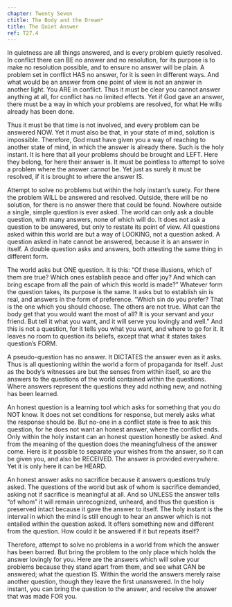 ```yaml
---
chapter: Twenty Seven
ctitle: The Body and the Dream*
title: The Quiet Answer
ref: T27.4
---
```


In quietness are all things answered, and is every problem quietly
resolved. In conflict there can BE no answer and no resolution, for its
purpose is to make no resolution possible, and to ensure no answer will
be plain. A problem set in conflict HAS no answer, for it is seen in
different ways. And what would be an answer from one point of view is
not an answer in another light. You ARE in conflict. Thus it must be clear
you cannot answer anything at all, for conflict has no limited
effects. Yet if God gave an answer, there must be a way in which your
problems are resolved, for what He wills already has been done.

Thus it must be that time is not involved, and every problem can be
answered NOW. Yet it must also be that, in your state of mind, solution
is impossible. Therefore, God must have given you a way of reaching to
another state of mind, in which the answer is already there. Such is the
holy instant. It is here that all your problems should be brought and
LEFT. Here they belong, for here their answer is. It must be pointless
to attempt to solve a problem where the answer cannot be. Yet just as
surely it must be resolved, if it is brought to where the answer IS.

Attempt to solve no problems but within the holy instant’s surety. For
there the problem WILL be answered and resolved. Outside, there will be
no solution, for there is no answer there that could be found. Nowhere
outside a single, simple question is ever asked. The world can only ask a
double question, with many answers, none of which will do.
It does not ask a question to be answered, but only to restate its point
of view. All questions asked within this world are but a way of LOOKING,
not a question asked. A question asked in hate cannot be answered,
because it is an answer in itself. A double question asks and answers,
both attesting the same thing in different form.

The world asks but ONE question. It is this: “Of these illusions, which
of them are true? Which ones establish peace and offer joy? And which
can bring escape from all the pain of which this world is made?”
Whatever form the question takes, its purpose is the same. It asks but
to establish sin is real, and answers in the form of preference. “Which
sin do you prefer? That is the one which you should choose. The others
are not true. What can the body get that you would want the most of all?
It is your servant and your friend. But tell it what you want, and it
will serve you lovingly and well.” And this is not a question, for it
tells you what you want, and where to go for it. It leaves no room to
question its beliefs, except that what it states takes question’s FORM.

A pseudo-question has no answer. It DICTATES the answer even as it asks.
Thus is all questioning within the world a form of propaganda for
itself. Just as the body’s witnesses are but the senses from within
itself, so are the answers to the questions of the world contained
within the questions. Where answers represent the questions they add
nothing new, and nothing has been learned.

An honest question is a learning tool which asks for something that you
do NOT know. It does not set conditions for response, but merely asks
what the response should be. But no-one in a conflict state is free to
ask this question, for he does not want an honest answer, where the
conflict ends. Only within the holy instant can an honest question
honestly be asked. And from the meaning of the question does the
meaningfulness of the answer come. Here is it possible to separate your
wishes from the answer, so it can be given you, and also be RECEIVED. The
answer is provided everywhere. Yet it is only here it can be HEARD.

An honest answer asks no sacrifice because it answers questions truly
asked. The questions of the world but ask of whom is sacrifice demanded,
asking not if sacrifice is meaningful at all. And so UNLESS the answer
tells “of whom” it will remain unrecognized, unheard,
and thus the question is preserved intact because it gave the answer to
itself. The holy instant is the interval in which the mind is still
enough to hear an answer which is not entailed within the question
asked. It offers something new and different from the question. How
could it be answered if it but repeats itself?

Therefore, attempt to solve no problems in a world from which the answer
has been barred. But bring the problem to the only place which holds the
answer lovingly for you. Here are the answers which will solve your
problems because they stand apart from them, and see what CAN be
answered; what the question IS. Within the world the answers merely
raise another question, though they leave the first unanswered. In the
holy instant, you can bring the question to the answer, and receive the
answer that was made FOR you.

